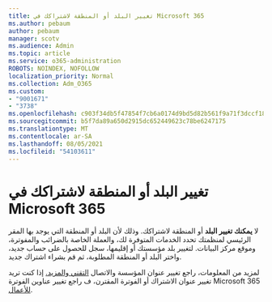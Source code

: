 ```yaml
---
title: تغيير البلد أو المنطقة لاشتراكك في Microsoft 365
ms.author: pebaum
author: pebaum
manager: scotv
ms.audience: Admin
ms.topic: article
ms.service: o365-administration
ROBOTS: NOINDEX, NOFOLLOW
localization_priority: Normal
ms.collection: Adm_O365
ms.custom:
- "9001671"
- "3738"
ms.openlocfilehash: c903f34db5f47854f7cb6a0174d9bd5d82b561f9a71f3dccf18c9147698824b4
ms.sourcegitcommit: b5f7da89a650d2915dc652449623c78be6247175
ms.translationtype: MT
ms.contentlocale: ar-SA
ms.lasthandoff: 08/05/2021
ms.locfileid: "54103611"
---
```

# <a name="change-the-country-or-region-for-your-microsoft-365-subscription"></a>تغيير البلد أو المنطقة لاشتراكك في Microsoft 365

لا **يمكنك تغيير البلد** أو المنطقة لاشتراكك. وذلك لأن البلد أو المنطقة التي يوجد بها المقر الرئيسي لمنظمتك تحدد الخدمات المتوفرة لك، والعملة الخاصة بالضرائب والمفوترة، وموقع مركز البيانات. لتغيير بلد مؤسستك أو إقليمها، سجل للحصول على حساب جديد، واختر البلد أو المنطقة المطلوبة، ثم قم بشراء اشتراك جديد.

لمزيد من المعلومات، راجع تغيير عنوان المؤسسة والاتصال [التقني والمزيد.](https://docs.microsoft.com/microsoft-365/admin/manage/change-address-contact-and-more?view=o365-worldwide) إذا كنت تريد تغيير عنوان الاشتراك أو الفوترة المقترن، ف راجع تغيير عناوين الفوترة Microsoft 365 [للأعمال](https://docs.microsoft.com/microsoft-365/commerce/billing-and-payments/change-your-billing-addresses?view=o365-worldwide). 

